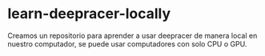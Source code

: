 # learn-deepracer-locally
Creamos un repositorio para aprender a usar deepracer de manera local en nuestro computador, se puede usar computadores con solo CPU o GPU.
